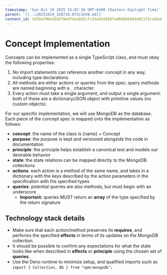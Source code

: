 ```yaml
---
timestamp: 'Sun Oct 19 2025 15:07:18 GMT-0400 (Eastern Daylight Time)'
parent: '[[..\20251019_150718.0f2c3e58.md]]'
content_id: 3a59af90e16d278ed7daa0d2cfc53a4241b8fa48d886b644911f5ca56a0c0a9b
---
```


# Concept Implementation

Concepts can be implemented as a single TypeScript class, and must obey the following properties:

1. No import statements can reference another concept in any way, including type declarations.
2. All methods are either actions or queries from the spec: query methods are named beginning with a `_` character.
3. Every action must take a single argument, and output a single argument: both of these are a dictionary/JSON object with primitive values (no custom objects).

For our specific implementation, we will use MongoDB as the database. Each piece of the concept spec is mapped onto the implementation as follows:

* **concept**: the name of the class is {name} + Concept
* **purpose**: the purpose is kept and versioned alongside the code in documentation
* **principle**: the principle helps establish a canonical test and models out desirable behavior
* **state**: the state relations can be mapped directly to the MongoDB collections
* **actions**: each action is a method of the same name, and takes in a dictionary with the keys described by the action parameters in the specification with the specified types
* **queries**: potential queries are also methods, but must begin with an underscore `_`
  * **Important:** queries MUST return an **array** of the type specified by the return signature

## Technology stack details

* Make sure that each action/method preserves its **requires**, and performs the specified **effects** in terms of its updates on the MongoDB collection.
* It should be possible to confirm any expectations for what the state looks like when described in **effects** or **principle** using the chosen set of **queries**.
* Use the Deno runtime to minimize setup, and qualified imports such as `import { Collection, Db } from "npm:mongodb";`
